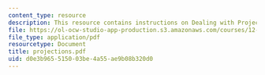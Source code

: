 ```yaml
---
content_type: resource
description: This resource contains instructions on Dealing with Projections.
file: https://ol-ocw-studio-app-production.s3.amazonaws.com/courses/12-114-field-geology-i-fall-2005/d0e3b965515003be4a55ae9b08b320d0_projections.pdf
file_type: application/pdf
resourcetype: Document
title: projections.pdf
uid: d0e3b965-5150-03be-4a55-ae9b08b320d0
---
```

